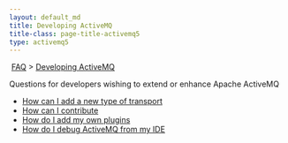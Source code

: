 ```yaml
---
layout: default_md
title: Developing ActiveMQ 
title-class: page-title-activemq5
type: activemq5
---
```


 [FAQ](faq) > [Developing ActiveMQ](developing-activemq)


Questions for developers wishing to extend or enhance Apache ActiveMQ

*   [How can I add a new type of transport](how-can-i-add-a-new-type-of-transport)
*   [How can I contribute](how-can-i-contribute)
*   [How do I add my own plugins](how-do-i-add-my-own-plugins)
*   [How do I debug ActiveMQ from my IDE](how-do-i-debug-activemq-from-my-ide)

